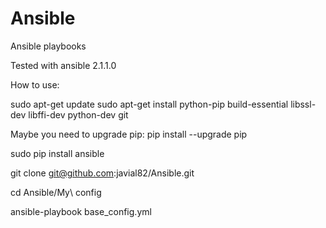# Ansible
Ansible playbooks

Tested with ansible 2.1.1.0



How to use:

sudo apt-get update
sudo apt-get install python-pip build-essential libssl-dev libffi-dev python-dev git

Maybe you need to upgrade pip:
pip install --upgrade pip

sudo pip install ansible

git clone git@github.com:javial82/Ansible.git

cd Ansible/My\ config

ansible-playbook base_config.yml
